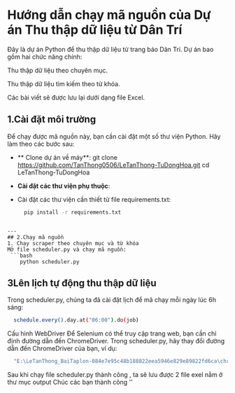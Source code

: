 # Hướng dẫn chạy mã nguồn của Dự án Thu thập dữ liệu từ Dân Trí
Đây là dự án Python để thu thập dữ liệu từ trang báo Dân Trí. Dự án bao gồm hai chức năng chính:

Thu thập dữ liệu theo chuyên mục.

Thu thập dữ liệu tìm kiếm theo từ khóa.

Các bài viết sẽ được lưu lại dưới dạng file Excel.
## 1.Cài đặt môi trường
Để chạy được mã nguồn này, bạn cần cài đặt một số thư viện Python. Hãy làm theo các bước sau:

- ** Clone dự án về máy**:
 git clone https://github.com/TanThong0506/LeTanThong-TuDongHoa.git
cd LeTanThong-TuDongHoa

- **Cài đặt các thư viện phụ thuộc**:
- Cài đặt các thư viện cần thiết từ file requirements.txt:
  ```bash
    pip install -r requirements.txt
```

---
## 2.Chạy mã nguồn
1. Chạy scraper theo chuyên mục và từ khóa
Mở file scheduler.py và chạy mã nguồn:
 ```bash
    python scheduler.py
```
## 3Lên lịch tự động thu thập dữ liệu
Trong scheduler.py, chúng ta đã cài đặt lịch để mã chạy mỗi ngày lúc 6h sáng:
```bash
  schedule.every().day.at("06:00").do(job)
```
Cấu hình WebDriver
Để Selenium có thể truy cập trang web, bạn cần chỉ định đường dẫn đến ChromeDriver. Trong scheduler.py, hãy thay đổi đường dẫn đến ChromeDriver của bạn, ví dụ:
```bash
  "E:\LeTanThong_BaiTaplon-084e7e95c48b188822eea5946e829e89822fd6ca\chromedriver-win64\chromedriver.exe"
```
Sau khi chạy file scheduler.py thành công , ta sẽ lưu được 2 file exel nằm ở thư mục output
Chúc các bạn thành công 
''
